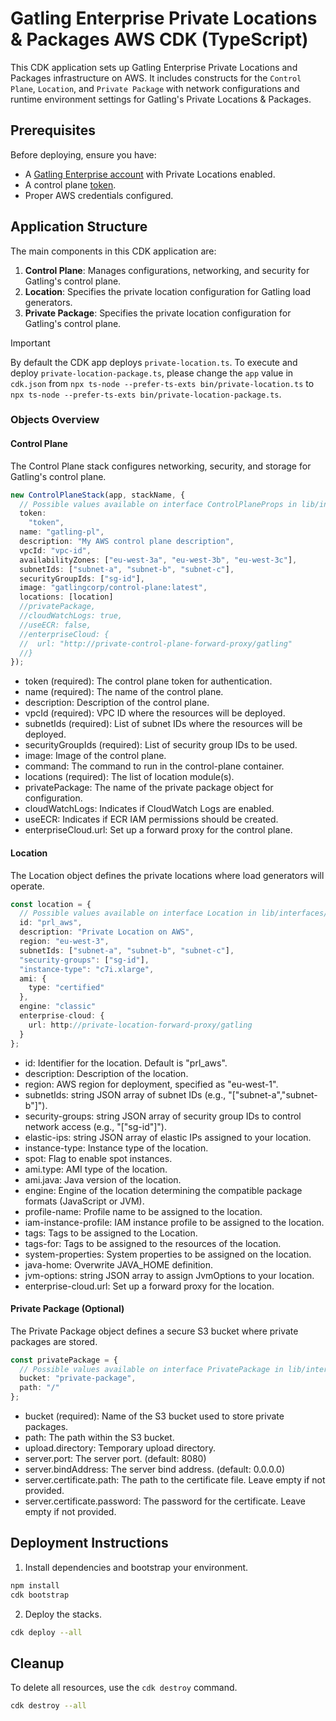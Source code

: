 # Gatling Enterprise Private Locations & Packages AWS CDK (TypeScript)

This CDK application sets up Gatling Enterprise Private Locations and Packages infrastructure on AWS. It includes constructs for the `Control Plane`, `Location`, and `Private Package` with network configurations and runtime environment settings for Gatling's Private Locations & Packages.

## Prerequisites

Before deploying, ensure you have:
- A [Gatling Enterprise account](https://auth.gatling.io) with Private Locations enabled.
- A control plane [token](https://docs.gatling.io/reference/install/cloud/private-locations/introduction/#token).
- Proper AWS credentials configured.

## Application Structure

The main components in this CDK application are:
1. **Control Plane**: Manages configurations, networking, and security for Gatling's control plane.
2. **Location**: Specifies the private location configuration for Gatling load generators.
3. **Private Package**: Specifies the private location configuration for Gatling's control plane.

> [!IMPORTANT]
> By default the CDK app deploys `private-location.ts`. To execute and deploy `private-location-package.ts`, please change the `app` value in `cdk.json` from `npx ts-node --prefer-ts-exts bin/private-location.ts` to `npx ts-node --prefer-ts-exts bin/private-location-package.ts`.

### Objects Overview

#### Control Plane

The Control Plane stack configures networking, security, and storage for Gatling's control plane.

```typescript
new ControlPlaneStack(app, stackName, {
  // Possible values available on interface ControlPlaneProps in lib/interfaces/control-plane-interface.ts
  token:
    "token",
  name: "gatling-pl",
  description: "My AWS control plane description",
  vpcId: "vpc-id",
  availabilityZones: ["eu-west-3a", "eu-west-3b", "eu-west-3c"],
  subnetIds: ["subnet-a", "subnet-b", "subnet-c"],
  securityGroupIds: ["sg-id"],
  image: "gatlingcorp/control-plane:latest",
  locations: [location]
  //privatePackage,
  //cloudWatchLogs: true,
  //useECR: false,
  //enterpriseCloud: {
  //  url: "http://private-control-plane-forward-proxy/gatling"
  //}
});
```

- token (required): The control plane token for authentication.
- name (required): The name of the control plane.
- description: Description of the control plane.
- vpcId (required): VPC ID where the resources will be deployed.
- subnetIds (required): List of subnet IDs where the resources will be deployed.
- securityGroupIds (required): List of security group IDs to be used.
- image: Image of the control plane.
- command: The command to run in the control-plane container.
- locations (required): The list of location module(s).
- privatePackage: The name of the private package object for configuration.
- cloudWatchLogs: Indicates if CloudWatch Logs are enabled.
- useECR: Indicates if ECR IAM permissions should be created.
- enterpriseCloud.url: Set up a forward proxy for the control plane.

#### Location

The Location object defines the private locations where load generators will operate.

```typescript
const location = {
  // Possible values available on interface Location in lib/interfaces/common-interface.ts
  id: "prl_aws",
  description: "Private Location on AWS",
  region: "eu-west-3",
  subnetIds: ["subnet-a", "subnet-b", "subnet-c"],
  "security-groups": ["sg-id"],
  "instance-type": "c7i.xlarge",
  ami: {
    type: "certified"
  },
  engine: "classic"
  enterprise-cloud: {
    url: http://private-location-forward-proxy/gatling
  }
};
```

- id: Identifier for the location. Default is "prl_aws".
- description: Description of the location.
- region: AWS region for deployment, specified as "eu-west-1".
- subnetIds: string JSON array of subnet IDs (e.g., "[\"subnet-a\",\"subnet-b\"]").
- security-groups: string JSON array of security group IDs to control network access (e.g., "[\"sg-id\"]").
- elastic-ips: string JSON array of elastic IPs assigned to your location.
- instance-type: Instance type of the location.
- spot: Flag to enable spot instances.
- ami.type: AMI type of the location.
- ami.java: Java version of the location.
- engine: Engine of the location determining the compatible package formats (JavaScript or JVM).
- profile-name: Profile name to be assigned to the location.
- iam-instance-profile: IAM instance profile to be assigned to the location.
- tags: Tags to be assigned to the Location.
- tags-for: Tags to be assigned to the resources of the location.
- system-properties: System properties to be assigned on the location.
- java-home: Overwrite JAVA_HOME definition.
- jvm-options: string JSON array to assign JvmOptions to your location.
- enterprise-cloud.url: Set up a forward proxy for the location.

#### Private Package (Optional)

The Private Package object defines a secure S3 bucket where private packages are stored.

```typescript
const privatePackage = {
  // Possible values available on interface PrivatePackage in lib/interfaces/common-interface.ts
  bucket: "private-package",
  path: "/"
};
```

- bucket (required): Name of the S3 bucket used to store private packages.
- path: The path within the S3 bucket.
- upload.directory: Temporary upload directory.
- server.port: The server port. (default: 8080)
- server.bindAddress: The server bind address. (default: 0.0.0.0)
- server.certificate.path: The path to the certificate file. Leave empty if not provided.
- server.certificate.password: The password for the certificate. Leave empty if not provided.

## Deployment Instructions

1. Install dependencies and bootstrap your environment.
```sh
npm install
cdk bootstrap
```

2. Deploy the stacks.
```sh
cdk deploy --all
```

## Cleanup

To delete all resources, use the `cdk destroy` command.
```sh
cdk destroy --all
```
